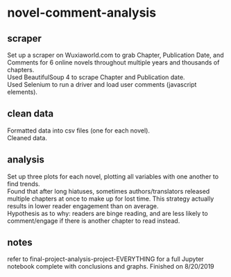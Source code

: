 # novel-comment-analysis


## scraper
Set up a scraper on Wuxiaworld.com to grab Chapter, Publication Date, and Comments for 6 online novels throughout multiple years and thousands of chapters. <br>
Used BeautifulSoup 4 to scrape Chapter and Publication date. <br>
Used Selenium to run a driver and load user comments (javascript elements). <br>

## clean data
Formatted data into csv files (one for each novel). <br>
Cleaned data.

## analysis
Set up three plots for each novel, plotting all variables with one another to find trends. <br>
Found that after long hiatuses, sometimes authors/translators released multiple chapters at once to make up for lost time. 
This strategy actually results in lower reader engagement than on average. <br>
Hypothesis as to why: readers are binge reading, and are less likely to comment/engage if there is another chapter to read instead.

## notes
refer to final-project-analysis-project-EVERYTHING for a full Jupyter notebook complete with conclusions and graphs.
Finished on 8/20/2019
